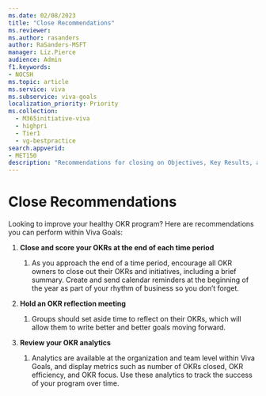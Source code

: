 ```yaml
---
ms.date: 02/08/2023
title: "Close Recommendations"
ms.reviewer: 
ms.author: rasanders
author: RaSanders-MSFT
manager: Liz.Pierce
audience: Admin
f1.keywords:
- NOCSH
ms.topic: article
ms.service: viva
ms.subservice: viva-goals
localization_priority: Priority
ms.collection:
  - M365initiative-viva
  - highpri
  - Tier1
  - vg-bestpractice
search.appverid:
- MET150
description: "Recommendations for closing on Objectives, Key Results, and Initiatives for a healthy OKR program."
---
```


# Close Recommendations

Looking to improve your healthy OKR program? Here are recommendations you can perform within Viva Goals:

1. **Close and score your OKRs at the end of each time period**
    1. As you approach the end of a time period, encourage all OKR owners to close out their OKRs and initiatives, including a brief summary. Create and send calendar reminders at the beginning of the year as part of your rhythm of business so you don’t forget.  

2. **Hold an OKR reflection meeting**
    1. Groups should set aside time to reflect on their OKRs, which will allow them to write better and better goals moving forward. 

1. **Review your OKR analytics** 
    1. Analytics are available at the organization and team level within Viva Goals, and display metrics such as number of OKRs closed, OKR efficiency, and OKR focus. Use these analytics to track the success of your program over time. 
